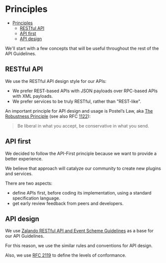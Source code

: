 # Principles

- [Principles](#principles)
  - [RESTful API](#restful-api)
  - [API first](#api-first)
  - [API design](#api-design)

We'll start with a few concepts that will be useful throughout the rest of the API Guidelines.

## RESTful API

We use the RESTful API design style for our APIs:

- We prefer REST-based APIs with JSON payloads over RPC-based APIs with XML payloads.
- We prefer services to be truly RESTful, rather than "REST-like".

An important principle for API design and usage is Postel’s Law, aka
[The Robustness Principle](http://en.wikipedia.org/wiki/Robustness_principle)
(see also RFC [1122](https://tools.ietf.org/html/rfc1122)):

> Be liberal in what you accept, be conservative in what you send.

## API first

We decided to follow the API-First principle because we want to provide a better experience.

We believe that approach will catalyze our community to create new plugins and services.

There are two aspects:

- define APIs first, before coding its implementation, using a standard specification language.
- get early review feedback from peers and developers.

## API design

We use
[Zalando RESTful API and Event Scheme Guidelines](https://opensource.zalando.com/restful-api-guidelines)
as a base for our API Guidelines.

For this reason, we use the similar rules and conventions for API design.

Also, we use [RFC 2119](https://tools.ietf.org/html/rfc2119) to define the levels of conformance.
